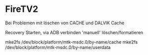 # FireTV2

Bei Problemen mit löschen von CACHE und DALVIK Cache

Recovery Starten, via ADB verbinden 'manuell' löschen/formatieren

mke2fs /dev/block/platform/mtk-msdc.0/by-name/cache
mke2fs /dev/block/platform/mtk-msdc.0/by-name/userdata
